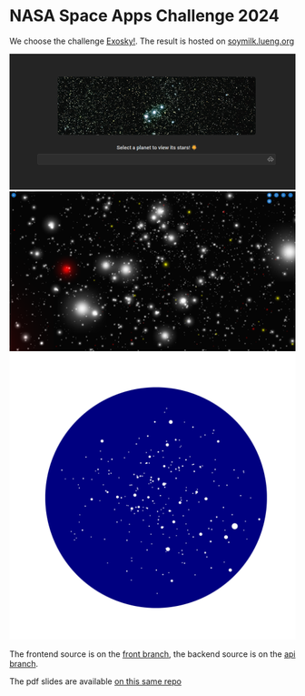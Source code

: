 # NASA Space Apps Challenge 2024

We choose the challenge [Exosky!](https://www.spaceappschallenge.org/nasa-space-apps-2024/challenges/exosky/).
The result is hosted on [soymilk.lueng.org](https://soymilk.lueng.org)

![Title screenshot](title.png)
![Stars screenshot](stars.png)
![Star chart](chart.png)

The frontend source is on the [front branch](https://github.com/GDPB3/nasaspaceapps2024/tree/front), the backend source is on the [api branch](https://github.com/GDPB3/nasaspaceapps2024/tree/api).

The pdf slides are available [on this same repo](https://github.com/GDPB3/nasaspaceapps2024/blob/main/Exostarry%20Night.pdf)
